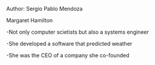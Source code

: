 Author: Sergio Pablo Mendoza

Margaret Hamilton

-Not only computer scietists but also a systems engineer  
  
-She developed a software that predicted weather
  
-She was the CEO of a company she co-founded
